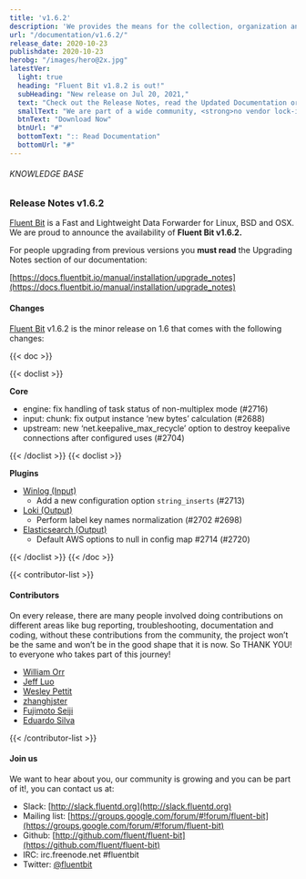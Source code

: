 ```yaml
---
title: 'v1.6.2'
description: 'We provides the means for the collection, organization and computerized retrieval of knowledgeand Lightweight Data Forwarder for Linux, BSD and OSX. We are proud to announce the availability of Fluent Bit v1.6.2.'
url: "/documentation/v1.6.2/"
release_date: 2020-10-23
publishdate: 2020-10-23
herobg: "/images/hero@2x.jpg"
latestVer:
  light: true
  heading: "Fluent Bit v1.8.2 is out!"
  subHeading: "New release on Jul 20, 2021,"
  text: "Check out the Release Notes, read the Updated Documentation or jump directly to the Downloads Section."
  smallText: "We are part of a wide community, <strong>no vendor lock-in.</strong>"
  btnText: "Download Now"
  btnUrl: "#"
  bottomText: ":: Read Documentation"
  bottomUrl: "#"
---
```


###### KNOWLEDGE BASE

### Release Notes v1.6.2

[Fluent Bit](https://fluentbit.io/) is a Fast and Lightweight Data Forwarder for Linux, BSD and OSX. We are proud to announce the availability of **Fluent Bit v1.6.2.**

For people upgrading from previous versions you **must read** the Upgrading Notes section of our documentation:

[https://docs.fluentbit.io/manual/installation/upgrade_notes](https://docs.fluentbit.io/manual/installation/upgrade_notes)

#### Changes

[Fluent Bit](https://fluentbit.io) v1.6.2 is the minor release on 1.6 that comes with the following changes:

{{< doc >}}

{{< doclist >}}

**Core**

* engine: fix handling of task status of non-multiplex mode (#2716)
* input: chunk: fix output instance ‘new bytes’ calculation (#2688)
* upstream: new ‘net.keepalive_max_recycle’ option to destroy keepalive connections after configured uses (#2704)

{{< /doclist >}}
{{< doclist >}}

**Plugins**

* [Winlog (Input)](https://docs.fluentbit.io/manual/pipeline/inputs/winlog/)
  * Add a new configuration option `string_inserts` (#2713)
* [Loki (Output)](https://docs.fluentbit.io/manual/pipeline/outputs/loki/)
  * Perform label key names normalization (#2702 #2698)
* [Elasticsearch (Output)](https://docs.fluentbit.io/manual/pipeline/outputs/es/)
  * Default AWS options to null in config map #2714 (#2720)

{{< /doclist >}}
{{< /doc >}}

{{< contributor-list >}}

#### Contributors

On every release, there are many people involved doing contributions on different areas like bug reporting, troubleshooting, documentation and coding, without these contributions from the community, the project won’t be the same and won’t be in the good shape that it is now. So THANK YOU! to everyone who takes part of this journey!

* [William Orr](https://github.com/worr)
* [Jeff Luo](https://github.com/JeffLuoo)
* [Wesley Pettit](https://github.com/PettitWesley)
* [zhanghjster](https://github.com/zhanghjster)
* [Fujimoto Seiji](https://github.com/fujimotos)
* [Eduardo Silva](https://github.com/edsiper)

{{< /contributor-list >}}

#### Join us

We want to hear about you, our community is growing and you can be part of it!, you can contact us at:

* Slack: [http://slack.fluentd.org](http://slack.fluentd.org)
* Mailing list: [https://groups.google.com/forum/#!forum/fluent-bit](https://groups.google.com/forum/#!forum/fluent-bit)
* Github: [http://github.com/fluent/fluent-bit](https://github.com/fluent/fluent-bit)
* IRC: irc.freenode.net #fluentbit
* Twitter: [@fluentbit](https://twitter.com/fluentbit)